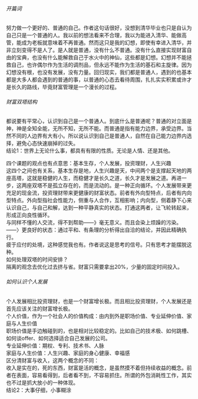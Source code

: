 ###### 开篇词

​		努力做一个更好的、普通的自己。作者这句话很好，没想到清华毕业也只是自认为自己只是一个普通的人。我以前的想法看来不合理，我以为能进入清华、能做高管，能成为老板就意味着不再普通。然而这只是我的幻想，即使有幸进入清华，并非立刻变得不是人了。是人就是普通，没有什么不普通。没有什么直接实现财富自由的宝典，也没有什么能解救自己于水火中的神仙，这些都是幻想。幻想并不能拯救自己，也许偶尔作为生活的调剂品，但永远不能作为生活的基石和主旋律。因为幻想没有根，也没有发展，没有力量。回归现实，我们都是普通人，遇到的也基本都是大多人都会遇到的普通的事，以普通的心态去看待周围，扎扎实实积累或许才是长久的路线，毕竟财富管理是一个漫长的过程。

###### 财富双塔结构

​		都说要有平常心，认识到自己是一个普通人。到底什么是普通呢？普通的对立面是神，神是全知全能，无所不知，无所不能。而普通是指有能力边界，承受边界。当然不同的人边界有大有小。所以说认识到自己是普通人，自然在自己能力边界内选择，避免心态快速崩掉的过失。</br>
​		结论1：世界上无论什么事，都具有有限的性质。无论是人情、还是其他。

​		四个课题的观点也有点意思：基本生存，个人发展，投资理财，人生兴趣</br>
​		这四个之间也有关系，基本生存是地，人生兴趣是天，中间两个是支撑起天地的两座高塔，这就是稳健的人生，而稳健才是长久之道，长久才是发展之道。再进一步，这两座双塔不是孤立存在的，而是流动的。是一种正向循环。个人发展带来更充足的现金流，投资理财带来更健康的财富状态。前者有外向型特点，后者有内向型特点。外向型指社会性能力，侧重与人合作，互相影响；内向型，侧着静下心来认识自己，与自己和解，达到一种平静真实的状态。打通这两者，让飞轮转起来，形成正向良性循环。</br>
​		与同样不懂的人交流，得不到帮助——》毫无意义。而且会染上烦躁的污染。——〉更良好的状态：通过平和、有条理的分析得出自洽的结论，并因此精确执行。</br>
​		疲于应付的处境，这种感觉我也有。作者说这是思考的信号。只有思考才能摆脱这种。</br>
​		如何处理双塔的时间安排？</br>
​				隔离的观念去优化过去挤与省。财富只需要拿出20%，少量的固定时间投入。</br>

###### 如何认识个人发展

​		个人发展相比投资理财，也是一个财富增长极。而且相比投资理财，个人发展还是首先应该关注的财富增长极。</br>
​		个人价值，作为一个社会人的价值构成：由内到外是职场价值、专业延伸价值、家庭与人生价值</br>
​				职场价值是手边触碰到的，也是相对比较稳定的。比如自己的技术极、如何跳槽、如何谈offer、如何选择适合自己发展的公司。</br>
​				专业延伸价值：期权、专利、技术书、人脉</br>
​				家庭与人生价值：人生兴趣、家庭的身心健康、幸福感</br>
​		区分清财富与收入，这两个概念的不同：</br>
​				收入是实在的，死的东西，财富是活的概念，是虽然摸不着但持续收益的概念。前者在表面，容易看得到，后者看不到，不容易抓住。所谓的外包消耗性工作，其实也不过是抓大放小的一种体现。</br>
​				结论2：大事仔细，小事糊涂</br>